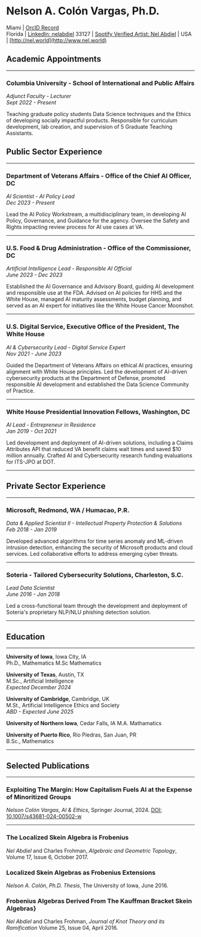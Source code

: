 # Nelson A. Colón Vargas, Ph.D.

Miami    | [OrcID Record](https://orcid.org/0009-0009-9038-7328)  
Florida  | [LinkedIn: nelabdiel](https://www.linkedin.com/in/nelabdiel/) 
33127    | [Spotify Verified Artist: Nel Abdiel](https://open.spotify.com/artist/73T51R2Kids9OM2jf3TxPG) |
USA      | [http://nel.world](http://www.nel.world)  



## Academic Appointments

<hr>

### Columbia University - School of International and Public Affairs
*Adjunct Faculty - Lecturer*  
*Sept 2022 - Present*

Teaching graduate policy students Data Science techniques and the Ethics of developing socially impactful products. Responsible for curriculum development, lab creation, and supervision of 5 Graduate Teaching Assistants.



## Public Sector Experience

<hr>

### Department of Veterans Affairs - Office of the Chief AI Officer, DC
*AI Scientist - AI Policy Lead*  
*Dec 2023 - Present*

Lead the AI Policy Workstream, a multidisciplinary team, in developing AI Policy, Governance, and Guidance for the agency. Oversee the Safety and Rights impacting review process for AI use cases at VA.

<hr>

### U.S. Food & Drug Administration - Office of the Commissioner, DC
*Artificial Intelligence Lead - Responsible AI Official*  
*June 2023 - Dec 2023*

Established the AI Governance and Advisory Board, guiding AI development and responsible use at the FDA. Advised on AI policies for HHS and the White House, managed AI maturity assessments, budget planning, and served as an AI expert for initiatives like the White House Cancer Moonshot.

<hr>

### U.S. Digital Service, Executive Office of the President, The White House
*AI & Cybersecurity Lead - Digital Service Expert*  
*Nov 2021 - June 2023*

Guided the Department of Veterans Affairs on ethical AI practices, ensuring alignment with White House principles. Led the development of AI-driven cybersecurity products at the Department of Defense, promoted responsible AI development and established the Data Science Community of Practice.

<hr>

### White House Presidential Innovation Fellows, Washington, DC
*AI Lead - Entrepreneur in Residence*  
*Jan 2019 - Oct 2021*

Led development and deployment of AI-driven solutions, including a Claims Attributes API that reduced VA benefit claims wait times and saved $10 million annually. Crafted AI and Cybersecurity research funding evaluations for ITS-JPO at DOT.

<hr>

## Private Sector Experience

<hr>

### Microsoft, Redmond, WA / Humacao, P.R.
*Data & Applied Scientist II - Intellectual Property Protection & Solutions*  
*Feb 2018 - Jan 2019*

Developed advanced algorithms for time series anomaly and ML-driven intrusion detection, enhancing the security of Microsoft products and cloud services. Led collaborative efforts to address emerging cyber threats.

<hr>

### Soteria - Tailored Cybersecurity Solutions, Charleston, S.C.
*Lead Data Scientist*  
*June 2016 - Jan 2018*

Led a cross-functional team through the development and deployment of Soteria's proprietary NLP/NLU phishing detection solution.

<hr>

## Education

<hr>

**University of Iowa**, Iowa City, IA  
Ph.D., Mathematics
M.Sc Mathematics

**University of Texas**, Austin, TX  
M.Sc., Artificial Intelligence  
*Expected December 2024*

**University of Cambridge**, Cambridge, UK  
M.St., Artificial Intelligence Ethics and Society  
*ABD - Expected June 2025*

**University of Northern Iowa**, Cedar Falls, IA
M.A. Mathamatics

**University of Puerto Rico**, Rio Piedras, San Juan, PR  
B.Sc., Mathematics  


---

## Selected Publications

---

### Exploiting The Margin: How Capitalism Fuels AI at the Expense of Minoritized Groups
*Nelson Colón Vargas*, *AI & Ethics*, Springer Journal, 2024. [DOI: 10.1007/s43681-024-00502-w](https://link.springer.com/content/pdf/10.1007/s43681-024-00502-w)

---

### The Localized Skein Algebra is Frobenius
*Nel Abdiel* and Charles Frohman, *Algebraic and Geometric Topology*, Volume 17, Issue 6, October 2017.

### Localized Skein Algebras as Frobenius Extensions
*Nelson A. Colón*, *Ph.D. Thesis*, The University of Iowa, June 2016.

### Frobenius Algebras Derived From The Kauffman Bracket Skein Algebras}
*Nel Abdiel* and Charles Frohman, *Journal of Knot Theory and its Ramification* Volume 25, Issue 04, April 2016.

